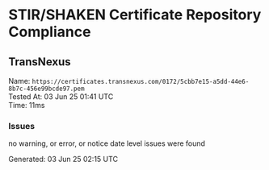 # STIR/SHAKEN Certificate Repository Compliance

## TransNexus

Name: `https://certificates.transnexus.com/0172/5cbb7e15-a5dd-44e6-8b7c-456e99bcde97.pem`\
Tested At: 03 Jun 25 01:41 UTC\
Time: 11ms

### Issues

no warning, or error, or notice date level issues were found

Generated: 03 Jun 25 02:15 UTC